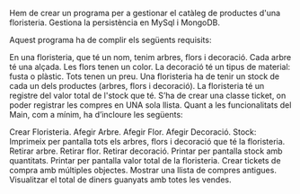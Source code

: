 Hem de crear un programa per a gestionar el catàleg de productes d'una floristeria. Gestiona la persistència en MySql i MongoDB.

Aquest programa ha de complir els següents requisits:

En una floristeria, que té un nom, tenim arbres, flors i decoració. Cada arbre té una alçada. Les flors tenen un color. 
La decoració té un tipus de material: fusta o plàstic. Tots tenen un preu. Una floristeria ha de tenir un stock de cada un dels productes (arbres, flors i decoració). 
La floristeria té un registre del valor total de l'stock que té. S’ha de crear una classe ticket, on poder registrar les compres en UNA sola llista. 
Quant a les funcionalitats del Main, com a mínim, ha d’incloure les següents:

Crear Floristeria. 
Afegir Arbre. 
Afegir Flor. 
Afegir Decoració. 
Stock: Imprimeix per pantalla tots els arbres, flors i decoració que té la floristeria. 
Retirar arbre. 
Retirar flor. 
Retirar decoració. 
Printar per pantalla stock amb quantitats. 
Printar per pantalla valor total de la floristeria. 
Crear tickets de compra amb múltiples objectes. 
Mostrar una llista de compres antigues. 
Visualitzar el total de diners guanyats amb totes les vendes.
